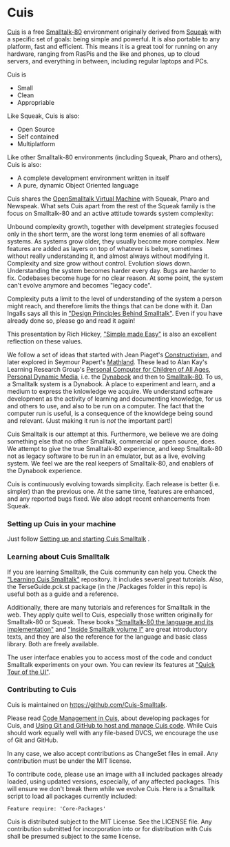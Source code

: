 # Cuis

[Cuis](http://www.cuis-smalltalk.org) is a free [Smalltalk-80](https://en.wikipedia.org/wiki/Smalltalk) environment originally derived from [Squeak](http://www.squeak.org) with a specific set of goals: being simple and powerful. It is also portable to any platform, fast and efficient. This means it is a great tool for running on any hardware, ranging from RasPis and the like and phones, up to cloud servers, and everything in between, including regular laptops and PCs.

Cuis is
* Small
* Clean
* Appropriable

Like Squeak, Cuis is also:
* Open Source
* Self contained
* Multiplatform

Like other Smalltalk-80 environments (including Squeak, Pharo and others), Cuis is also:
* A complete development environment written in itself
* A pure, dynamic Object Oriented language

Cuis shares the [OpenSmalltalk Virtual Machine](http://www.opensmalltalk.org) with Squeak, Pharo and Newspeak. What sets Cuis apart from the rest of the Squeak family is the focus on Smalltalk-80 and an active attitude towards system complexity:

Unbound complexity growth, together with develpment strategies focused only in the short term, are the worst long term enemies of all software systems. As systems grow older, they usually become more complex. New features are added as layers on top of whatever is below, sometimes without really understanding it, and almost always without modifying it. Complexity and size grow without control. Evolution slows down. Understanding the system becomes harder every day. Bugs are harder to fix. Codebases become huge for no clear reason. At some point, the system can't evolve anymore and becomes "legacy code".

Complexity puts a limit to the level of understanding of the system a person might reach, and therefore limits the things that can be done with it. Dan Ingalls says all this in ["Design Principles Behind Smalltalk"](http://www.cs.virginia.edu/~evans/cs655/readings/smalltalk.html). Even if you have already done so, please go and read it again!

This presentation by Rich Hickey, ["Simple made Easy"](http://www.infoq.com/presentations/Simple-Made-Easy) is also an excellent reflection on these values.

We follow a set of ideas that started with Jean Piaget's [Constructivism](https://en.wikipedia.org/wiki/Constructivism_(philosophy_of_education)), and later explored in Seymour Papert's [Mathland](https://en.wikipedia.org/wiki/Experiential_learning). These lead to Alan Kay's Learning Research Group's [Personal Computer for Children of All Ages](http://www.vpri.org/pdf/hc_pers_comp_for_children.pdf), [Personal Dynamic Media](http://www.vpri.org/pdf/m1977001_dynamedia.pdf), i.e. the [Dynabook](http://www.vpri.org/pdf/hc_what_Is_a_dynabook.pdf) and then to [Smalltalk-80](https://en.wikipedia.org/wiki/Smalltalk). To us, a Smalltalk system is a Dynabook. A place to experiment and learn, and a medium to express the knlowledge we acquire. We understand software development as the activity of learning and documenting knowledge, for us and others to use, and also to be run on a computer. The fact that the computer run is useful, is a consequence of the knowldege being sound and relevant. (Just making it run is _not_ the important part!)

Cuis Smalltalk is our attempt at this. Furthermore, we believe we are doing something else that no other Smalltalk, commercial or open source, does. We attempt to give the true Smalltalk-80 experience, and keep Smalltalk-80 not as legacy software to be run in an emulator, but as a live, evolving system. We feel we are the real keepers of Smalltalk-80, and enablers of the Dynabook experience.

Cuis is continuously evolving towards simplicity. Each release is better (i.e. simpler) than the previous one. At the same time, features are enhanced, and any reported bugs fixed. We also adopt recent enhancements from Squeak.

### Setting up Cuis in your machine ###
Just follow [Setting up and starting Cuis Smalltalk](Documentation/GettingStarted.md) .

### Learning about Cuis Smalltalk ###
If you are learning Smalltalk, the Cuis community can help you. Check the ["Learning Cuis Smalltalk"](https://github.com/Cuis-Smalltalk-Learning/Learning-Cuis "Learning Cuis Smalltalk") repository. It includes several great tutorials. Also, the TerseGuide.pck.st package (in the /Packages folder in this repo) is useful both as a guide and a reference.

Additionally, there are many tutorials and references for Smalltalk in the web. They apply quite well to Cuis, especially those written originally for Smalltalk-80 or Squeak. These books ["Smalltalk-80 the language and its implementation"](http://stephane.ducasse.free.fr/FreeBooks/BlueBook/Bluebook.pdf) and ["Inside Smalltalk volume I"](http://stephane.ducasse.free.fr/FreeBooks/InsideST/InsideSmalltalk.pdf) are great introductory texts, and they are also the reference for the language and basic class library. Both are freely available.

The user interface enables you to access most of the code and conduct Smalltalk experiments on your own. You can review its features at ["Quick Tour of the UI"](https://github.com/Cuis-Smalltalk-Learning/Learning-Cuis/blob/master/Quick-UI-Tour.md). 

### Contributing to Cuis ###
Cuis is maintained on https://github.com/Cuis-Smalltalk.

Please read [Code Management in Cuis](Documentation/CodeManagementInCuis.md), about developing packages for Cuis, and [Using Git and GitHub to host and manage Cuis code](Documentation/CuisAndGitHub.md). While Cuis should work equally well with any file-based DVCS, we encourage the use of Git and GitHub.

In any case, we also accept contributions as ChangeSet files in email. Any contribution must be under the MIT license.

To contribute code, please use an image with all included packages already loaded, using updated versions, especially, of any affected packages. This will ensure we don't break them while we evolve Cuis.
Here is a Smalltalk script to load all packages currently included:
```
Feature require: 'Core-Packages'
```

Cuis is distributed subject to the MIT License. See the LICENSE file. Any contribution submitted for incorporation into or for distribution with Cuis shall be presumed subject to the same license.
